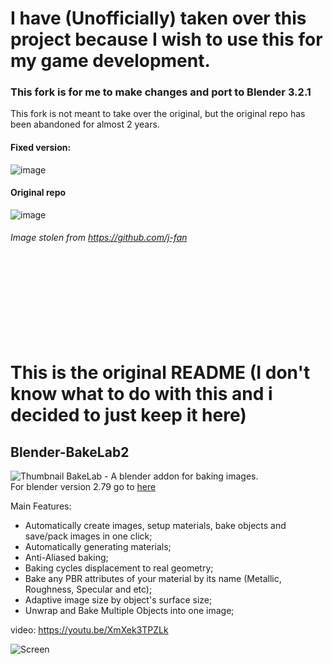 # I have (Unofficially) taken over this project because I wish to use this for my game development.
### This fork is for me to make changes and port to Blender 3.2.1
This fork is not meant to take over the original, but the original repo has been abandoned for almost 2 years.
#### Fixed version:
![image](https://user-images.githubusercontent.com/44818698/208271845-88fa4f52-2f11-4e9d-8eaa-ee2bbf80f1d5.png)

#### Original repo
![image](https://user-images.githubusercontent.com/44818698/208271853-ac4d4f43-a818-4faa-880e-4ed66df9b3ea.png)
###### Image stolen from https://github.com/j-fan
<br>
<br>
<br>
<br>
<br>
<br>
<br>

# This is the original README (I don't know what to do with this and i decided to just keep it here)
## Blender-BakeLab2
![Thumbnail](bakelab_thumbnail_text_logo_small.jpg)
BakeLab - A blender addon for baking images.<br>
For blender version 2.79 go to [here](https://github.com/Shahzod114/Bakelab-Blender-addon)

Main Features:
* Automatically create images, setup materials, bake objects and save/pack images in one click;
* Automatically generating materials;
* Anti-Aliased baking;
* Baking cycles displacement to real geometry;
* Bake any PBR attributes of your material by its name (Metallic, Roughness, Specular and etc);
* Adaptive image size by object's surface size;
* Unwrap and Bake Multiple Objects into one image;

video:
https://youtu.be/XmXek3TPZLk

![Screen](bakelab_screen.png)
